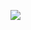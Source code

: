 [![](https://img.plantuml.biz/plantuml/png/bLNDZXCn3BxtAQnU00bnu0csMa1mMy6AQ-KcxjJRJ9BDJxSLsgVY4NWnd4axtMbdn99J4dlYpvy_UsvYmf1oQsPlu2VB0JI1nyTCYIAiCA9680iO7ZCdKYa7X0tjiN4MpMpcKMsn8PZ7eERmQmQo-ZkauD1uYdF02FrfARv7rw6xv-hekJTQbmW2Dvi4RZsmbFNPQk_OfWXVx-_lWFO-KqmkmeuHlXYCsm-zFrdTlJQx3goSNNFJnQxROVYLIycr9Vw5jQpRxafOKUoiK7O0L8gY0mI3XK0gZ6eKLA_2GW_KUkCgPQV359uhUqMakN4bQblOa7eTm8TCWgLSIWwAV7AlGjCwdKzWZliNbHkIQ9XielcuTIFl6n72kDMBd2PjWOJQkDHiiMKrwRUZ3QiEx8GzqocJkktTdgVeFMOyUE-JQzaAdaAbfSO9Dc0f0hMIFUeBxoZI45gq0p8WnM3Zpjq3Rz4RLfrotWy-qpK84B1T1onLp5thlNjLrIAHVd9XsoLxEambUMKlQx4gmb6zfhCWPusQIeUqMIu7xZ8k83hlGa9RPFzoMemWhgGFPqLaJGf3XLptIxzjHkV4r5Yfdqq9rAy--iEao5oQL4waiEEYmVc8PCwjGZRYmqdYrU6IwdDU_VSBZRxe9a3p_UwsOx9ZM7JH-nnRI-R1Fb6mhXjJi9345oNnol20tI6tSirhUJ19EUTZm5uwz55_vAW2owG8HUkq4mWIsQCCbCXjDgBRFx_FxgKVZizKsVmJLgxZFlF_5ZhpL8rtvHTsKSUBeerMfcBeFRy9ss4jCPk09Q6QTP2nRl9Lra-qYavjALrc_3oxaRtyM_y2)](https://editor.plantuml.com/uml/bLNDZXCn3BxtAQnU00bnu0csMa1mMy6AQ-KcxjJRJ9BDJxSLsgVY4NWnd4axtMbdn99J4dlYpvy_UsvYmf1oQsPlu2VB0JI1nyTCYIAiCA9680iO7ZCdKYa7X0tjiN4MpMpcKMsn8PZ7eERmQmQo-ZkauD1uYdF02FrfARv7rw6xv-hekJTQbmW2Dvi4RZsmbFNPQk_OfWXVx-_lWFO-KqmkmeuHlXYCsm-zFrdTlJQx3goSNNFJnQxROVYLIycr9Vw5jQpRxafOKUoiK7O0L8gY0mI3XK0gZ6eKLA_2GW_KUkCgPQV359uhUqMakN4bQblOa7eTm8TCWgLSIWwAV7AlGjCwdKzWZliNbHkIQ9XielcuTIFl6n72kDMBd2PjWOJQkDHiiMKrwRUZ3QiEx8GzqocJkktTdgVeFMOyUE-JQzaAdaAbfSO9Dc0f0hMIFUeBxoZI45gq0p8WnM3Zpjq3Rz4RLfrotWy-qpK84B1T1onLp5thlNjLrIAHVd9XsoLxEambUMKlQx4gmb6zfhCWPusQIeUqMIu7xZ8k83hlGa9RPFzoMemWhgGFPqLaJGf3XLptIxzjHkV4r5Yfdqq9rAy--iEao5oQL4waiEEYmVc8PCwjGZRYmqdYrU6IwdDU_VSBZRxe9a3p_UwsOx9ZM7JH-nnRI-R1Fb6mhXjJi9345oNnol20tI6tSirhUJ19EUTZm5uwz55_vAW2owG8HUkq4mWIsQCCbCXjDgBRFx_FxgKVZizKsVmJLgxZFlF_5ZhpL8rtvHTsKSUBeerMfcBeFRy9ss4jCPk09Q6QTP2nRl9Lra-qYavjALrc_3oxaRtyM_y2)